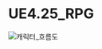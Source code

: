 # UE4.25_RPG
 
![캐릭터_흐름도](https://github.com/user-attachments/assets/2b420322-74ca-4e22-ae39-6be14ef241e2)
